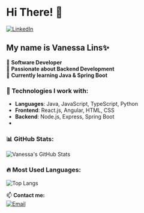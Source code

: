 # Hi There! 👋

[![LinkedIn](https://img.shields.io/badge/LinkedIn-Profile-blue)]([https://www.linkedin.com/in/seu-perfil/](https://www.linkedin.com/in/linsvanessa/))

## My name is Vanessa Lins✨

🔹 **Software Developer**  
🔹 **Passionate about Backend Development**  
🔹 **Currently learning Java & Spring Boot**  

### 🚀 Technologies I work with:
- **Languages**: Java, JavaScript, TypeScript, Python
- **Frontend**: React.js, Angular, HTML, CSS
- **Backend**: Node.js, Express, Spring Boot
- 

### 📊 GitHub Stats:
![Vanessa's GitHub Stats](https://github-readme-streak-stats.herokuapp.com/?user=linsj-vanessa&theme=dark)

### 🔥 Most Used Languages:
![Top Langs](https://github-readme-streak-stats.herokuapp.com/api/top-langs/?username=linsj-vanessa&layout=compact&theme=dark)


📫 **Contact me:**  
[![Email](https://img.shields.io/badge/Email-Contact-blue)](mailto:contato.vanessalins@gmail.com)
